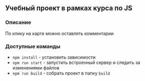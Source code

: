 ## Учебный проект в рамках курса по JS

### Описание

По клику на карте можно оставлять комментарии

### Доступные команды

- `npm install` - установить зависимости
- `npm run start` - запустить встроенный сервер и следить за изменениями файлов
- `npm run build` - собрать проект в папку `build`
